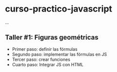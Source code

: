 # curso-practico-javascript

... 

## Taller #1: Figuras geométricas

- Primer paso: definir las fórmulas
- Segundo paso: implementar las fórmulas en JS
- Tercer paso: crear funciones
- Cuarto paso: Integrar JS con HTML


